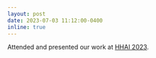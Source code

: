 ```yaml
---
layout: post
date: 2023-07-03 11:12:00-0400
inline: true
---
```

Attended and presented our work at [HHAI 2023](https://hhai-conference.org/2023/).
